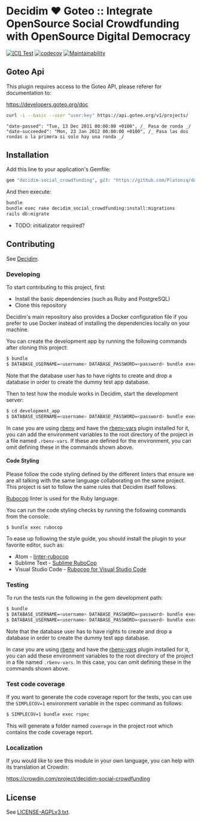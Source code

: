 # Decidim ♥ Goteo :: Integrate OpenSource Social Crowdfunding with OpenSource Digital Democracy


[![[CI] Test](https://github.com/Platoniq/decidim-module-social_crowdfunding/actions/workflows/test.yml/badge.svg)](https://github.com/Platoniq/decidim-module-social_crowdfunding/actions/workflows/test.yml)
[![codecov](https://codecov.io/gh/Platoniq/decidim-module-social_crowdfunding/branch/main/graph/badge.svg?token=KVPfyFtkMZ)](https://codecov.io/gh/Platoniq/decidim-module-social_crowdfunding)
[![Maintainability](https://api.codeclimate.com/v1/badges/1b039308fdce8a423faf/maintainability)](https://codeclimate.com/github/Platoniq/decidim-module-social_crowdfunding/maintainability)

## Goteo Api

This plugin requires access to the Goteo API, please referer for documentation to:

https://developers.goteo.org/doc

```bash
curl -i --basic --user "user:key" https://api.goteo.org/v1/projects/
```

```
"date-passed": "Tue, 13 Dec 2011 00:00:00 +0100", /_ Pasa de ronda _/
"date-succeeded": "Mon, 23 Jan 2012 00:00:00 +0100", /_ Pasa las dos rondas o la primera si solo hay una ronda _/
```


## Installation

Add this line to your application's Gemfile:

```ruby
gem "decidim-social_crowdfunding", git: "https://github.com/Platoniq/decidim-module-social_crowdfunding", branch: "main"
```

And then execute:

```bash
bundle
bundle exec rake decidim_social_crowdfunding:install:migrations
rails db:migrate
```

* TODO: initializator required?

## Contributing

See [Decidim](https://github.com/Platoniq/decidim-module-social_crowdfunding).

### Developing

To start contributing to this project, first:

- Install the basic dependencies (such as Ruby and PostgreSQL)
- Clone this repository

Decidim's main repository also provides a Docker configuration file if you
prefer to use Docker instead of installing the dependencies locally on your
machine.

You can create the development app by running the following commands after
cloning this project:

```bash
$ bundle
$ DATABASE_USERNAME=<username> DATABASE_PASSWORD=<password> bundle exec rake development_app
```

Note that the database user has to have rights to create and drop a database in
order to create the dummy test app database.

Then to test how the module works in Decidim, start the development server:

```bash
$ cd development_app
$ DATABASE_USERNAME=<username> DATABASE_PASSWORD=<password> bundle exec rails s
```

In case you are using [rbenv](https://github.com/rbenv/rbenv) and have the
[rbenv-vars](https://github.com/rbenv/rbenv-vars) plugin installed for it, you
can add the environment variables to the root directory of the project in a file
named `.rbenv-vars`. If these are defined for the environment, you can omit
defining these in the commands shown above.

#### Code Styling

Please follow the code styling defined by the different linters that ensure we
are all talking with the same language collaborating on the same project. This
project is set to follow the same rules that Decidim itself follows.

[Rubocop](https://rubocop.readthedocs.io/) linter is used for the Ruby language.

You can run the code styling checks by running the following commands from the
console:

```
$ bundle exec rubocop
```

To ease up following the style guide, you should install the plugin to your
favorite editor, such as:

- Atom - [linter-rubocop](https://atom.io/packages/linter-rubocop)
- Sublime Text - [Sublime RuboCop](https://github.com/pderichs/sublime_rubocop)
- Visual Studio Code - [Rubocop for Visual Studio Code](https://github.com/misogi/vscode-ruby-rubocop)

### Testing

To run the tests run the following in the gem development path:

```bash
$ bundle
$ DATABASE_USERNAME=<username> DATABASE_PASSWORD=<password> bundle exec rake test_app
$ DATABASE_USERNAME=<username> DATABASE_PASSWORD=<password> bundle exec rspec
```

Note that the database user has to have rights to create and drop a database in
order to create the dummy test app database.

In case you are using [rbenv](https://github.com/rbenv/rbenv) and have the
[rbenv-vars](https://github.com/rbenv/rbenv-vars) plugin installed for it, you
can add these environment variables to the root directory of the project in a
file named `.rbenv-vars`. In this case, you can omit defining these in the
commands shown above.

### Test code coverage

If you want to generate the code coverage report for the tests, you can use
the `SIMPLECOV=1` environment variable in the rspec command as follows:

```bash
$ SIMPLECOV=1 bundle exec rspec
```

This will generate a folder named `coverage` in the project root which contains
the code coverage report.

### Localization

If you would like to see this module in your own language, you can help with its
translation at Crowdin:

https://crowdin.com/project/decidim-social-crowdfunding

## License

See [LICENSE-AGPLv3.txt](LICENSE-AGPLv3.txt).
